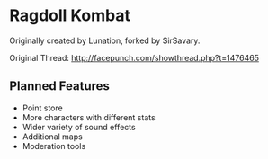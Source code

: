 # Ragdoll Kombat
Originally created by Lunation, forked by SirSavary.

Original Thread:
http://facepunch.com/showthread.php?t=1476465

## Planned Features
- Point store
- More characters with different stats
- Wider variety of sound effects
- Additional maps
- Moderation tools
